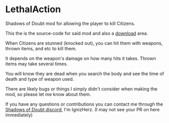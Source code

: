 # LethalAction
Shadows of Doubt mod for allowing the player to kill Citizens.

This the is the source-code for said mod and also a [download](https://github.com/IgnizGitHub/LethalAction/releases/tag/v1.0.0) area. 

When Citizens are stunned (knocked out), you can hit them with weapons, thrown items, and etc to kill them. 

It depends on the weapon's damage on how many hits it takes. Thrown items may take several times. 

You will know they are dead when you search the body and see the time of death and type of weapon used.

There are likely bugs or things I simply didn't consider when making the mod, so please let me know about them.

If you have any questions or contributions you can contact me through the [Shadows of Doubt discord](https://discord.gg/45VsnXECMT), I'm IgnizHerz. (I may not see your PR on here immediately)
